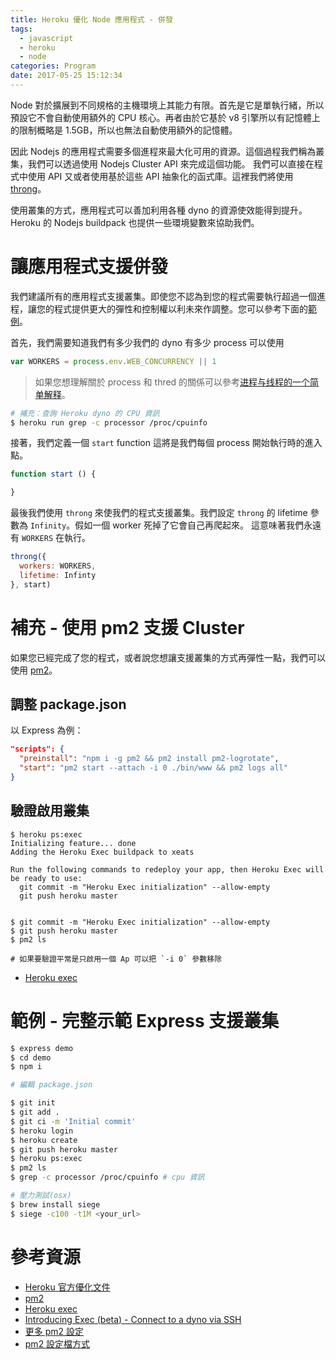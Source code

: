 ```yaml
---
title: Heroku 優化 Node 應用程式 - 併發
tags:
  - javascript
  - heroku
  - node
categories: Program
date: 2017-05-25 15:12:34
---
```



Node 對於擴展到不同規格的主機環境上其能力有限。首先是它是單執行緒，所以預設它不會自動使用額外的 CPU 核心。再者由於它基於 v8 引擎所以有記憶體上的限制概略是 1.5GB，所以也無法自動使用額外的記憶體。

因此 Nodejs 的應用程式需要多個進程來最大化可用的資源。這個過程我們稱為叢集，我們可以透過使用 Nodejs Cluster API 來完成這個功能。
我們可以直接在程式中使用 API 又或者使用基於這些 API 抽象化的函式庫。這裡我們將使用 [throng](https://github.com/hunterloftis/throng)。

使用叢集的方式，應用程式可以善加利用各種 dyno 的資源使效能得到提升。Heroku 的 Nodejs buildpack 也提供一些環境變數來協助我們。

<!--more-->

# 讓應用程式支援併發

我們建議所有的應用程式支援叢集。即使您不認為到您的程式需要執行超過一個進程，讓您的程式提供更大的彈性和控制權以利未來作調整。您可以參考下面的[範例](https://github.com/heroku-examples/node-concurrency/blob/master/server.js)。

首先，我們需要知道我們有多少我們的 dyno 有多少 process 可以使用

```js
var WORKERS = process.env.WEB_CONCURRENCY || 1
```

> 如果您想理解關於 process 和 thred 的關係可以參考[进程与线程的一个简单解释](http://www.ruanyifeng.com/blog/2013/04/processes_and_threads.html)。

```bash
# 補充：查詢 Heroku dyno 的 CPU 資訊
$ heroku run grep -c processor /proc/cpuinfo
```

接著，我們定義一個 `start` function 這將是我們每個 process 開始執行時的進入點。

```js
function start () {

}
```

最後我們使用 `throng` 來使我們的程式支援叢集。我們設定 `throng` 的 lifetime 參數為 `Infinity`。假如一個 worker 死掉了它會自己再爬起來。
這意味著我們永遠有 `WORKERS` 在執行。

```js
throng({
  workers: WORKERS,
  lifetime: Infinty
}, start)
```

# 補充 - 使用 pm2 支援 Cluster

如果您已經完成了您的程式，或者說您想讓支援叢集的方式再彈性一點，我們可以使用 [pm2](http://pm2.keymetrics.io/)。

## 調整 package.json

以 Express 為例：

```json
"scripts": {
  "preinstall": "npm i -g pm2 && pm2 install pm2-logrotate",
  "start": "pm2 start --attach -i 0 ./bin/www && pm2 logs all"
}
```

## 驗證啟用叢集 

```
$ heroku ps:exec
Initializing feature... done
Adding the Heroku Exec buildpack to xeats

Run the following commands to redeploy your app, then Heroku Exec will be ready to use:
  git commit -m "Heroku Exec initialization" --allow-empty
  git push heroku master


$ git commit -m "Heroku Exec initialization" --allow-empty
$ git push heroku master
$ pm2 ls

# 如果要驗證平常是只啟用一個 Ap 可以把 `-i 0` 參數移除 
```

* [Heroku exec](https://devcenter.heroku.com/articles/heroku-exec)

# 範例 - 完整示範 Express 支援叢集

```bash
$ express demo
$ cd demo
$ npm i

# 編輯 package.json

$ git init
$ git add .
$ git ci -m 'Initial commit'
$ heroku login
$ heroku create
$ git push heroku master
$ heroku ps:exec
$ pm2 ls
$ grep -c processor /proc/cpuinfo # cpu 資訊

# 壓力測試(osx)
$ brew install siege
$ siege -c100 -t1M <your_url>
```

# 參考資源

* [Heroku 官方優化文件](https://devcenter.heroku.com/articles/node-concurrency#enabling-concurrency-in-your-app)
* [pm2](http://pm2.keymetrics.io/)
* [Heroku exec](https://devcenter.heroku.com/articles/heroku-exec)
* [Introducing Exec (beta) - Connect to a dyno via SSH](https://devcenter.heroku.com/changelog-items/1112)
* [更多 pm2 設定](http://pm2.keymetrics.io/docs/usage/use-pm2-with-cloud-providers/)
* [pm2 設定檔方式](http://pm2.keymetrics.io/docs/usage/cluster-mode/)